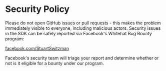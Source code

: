 # Security Policy

Please do not open GitHub issues or pull requests - this makes the problem immediately visible to everyone, including malicious actors. Security issues in the SDK can be safely reported via Facebook's Whitehat Bug Bounty program:

[facebook.com/StuartSwitzman](https://www.facebook.com/StuartSwitzman)

Facebook's security team will triage your report and determine whether or not is it eligible for a bounty under our program.
